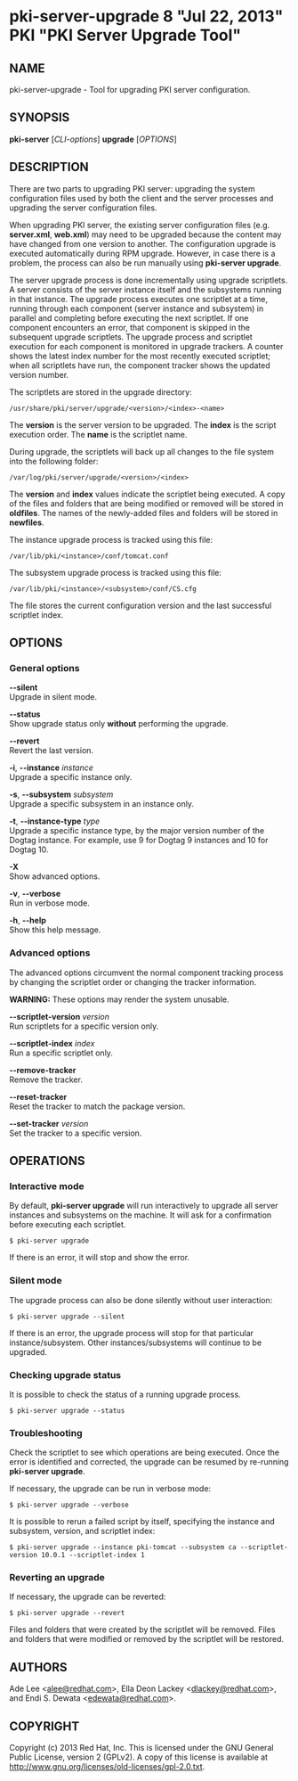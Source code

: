 # pki-server-upgrade 8 "Jul 22, 2013" PKI "PKI Server Upgrade Tool"

## NAME

pki-server-upgrade - Tool for upgrading PKI server configuration.

## SYNOPSIS

**pki-server** [*CLI-options*] **upgrade** [*OPTIONS*]

## DESCRIPTION

There are two parts to upgrading PKI server:
upgrading the system configuration files used by both the client and the server processes
and upgrading the server configuration files.

When upgrading PKI server, the existing server configuration files (e.g. **server.xml**, **web.xml**)
may need to be upgraded because the content may have changed from one version to another.
The configuration upgrade is executed automatically during RPM upgrade.
However, in case there is a problem, the process can also be run manually using **pki-server upgrade**.

The server upgrade process is done incrementally using upgrade scriptlets.
A server consists of the server instance itself and the subsystems running in that instance.
The upgrade process executes one scriptlet at a time,
running through each component (server instance and subsystem) in parallel and completing before executing the next scriptlet.
If one component encounters an error, that component is skipped in the subsequent upgrade scriptlets.
The upgrade process and scriptlet execution for each component is monitored in upgrade trackers.
A counter shows the latest index number for the most recently executed scriptlet;
when all scriptlets have run, the component tracker shows the updated version number.

The scriptlets are stored in the upgrade directory:

```
/usr/share/pki/server/upgrade/<version>/<index>-<name>
```

The **version** is the server version to be upgraded. The **index** is the script execution order.
The **name** is the scriptlet name.

During upgrade, the scriptlets will back up all changes to the file system into the following folder:

```
/var/log/pki/server/upgrade/<version>/<index>
```

The **version** and **index** values indicate the scriptlet being executed.
A copy of the files and folders that are being modified or removed will be stored in **oldfiles**.
The names of the newly-added files and folders will be stored in **newfiles**.

The instance upgrade process is tracked using this file:

```
/var/lib/pki/<instance>/conf/tomcat.conf
```

The subsystem upgrade process is tracked using this file:

```
/var/lib/pki/<instance>/<subsystem>/conf/CS.cfg
```

The file stores the current configuration version and the last successful scriptlet index.

## OPTIONS

### General options

**--silent**  
    Upgrade in silent mode.

**--status**  
    Show upgrade status only **without** performing the upgrade.

**--revert**  
    Revert the last version.

**-i**, **--instance** *instance*  
    Upgrade a specific instance only.

**-s**, **--subsystem** *subsystem*  
    Upgrade a specific subsystem in an instance only.

**-t**, **--instance-type** *type*  
    Upgrade a specific instance type, by the major version number of the Dogtag instance.
    For example, use 9 for Dogtag 9 instances and 10 for Dogtag 10.

**-X**  
    Show advanced options.

**-v**, **--verbose**  
    Run in verbose mode.

**-h**, **--help**  
    Show this help message.

### Advanced options

The advanced options circumvent the normal component tracking process by changing the
scriptlet order or changing the tracker information.

**WARNING:** These options may render the system unusable.

**--scriptlet-version** *version*  
    Run scriptlets for a specific version only.

**--scriptlet-index** *index*  
    Run a specific scriptlet only.

**--remove-tracker**  
    Remove the tracker.

**--reset-tracker**  
    Reset the tracker to match the package version.

**--set-tracker** *version*  
    Set the tracker to a specific version.

## OPERATIONS

### Interactive mode

By default, **pki-server upgrade** will run interactively to upgrade all server instances and subsystems on the machine.
It will ask for a confirmation before executing each scriptlet.

```
$ pki-server upgrade
```

If there is an error, it will stop and show the error.

### Silent mode

The upgrade process can also be done silently without user interaction:

```
$ pki-server upgrade --silent
```

If there is an error, the upgrade process will stop for that particular instance/subsystem.
Other instances/subsystems will continue to be upgraded.

### Checking upgrade status

It is possible to check the status of a running upgrade process.

```
$ pki-server upgrade --status
```

### Troubleshooting

Check the scriptlet to see which operations are being executed.
Once the error is identified and corrected, the upgrade can be resumed by re-running **pki-server upgrade**.

If necessary, the upgrade can be run in verbose mode:

```
$ pki-server upgrade --verbose
```

It is possible to rerun a failed script by itself, specifying the instance and subsystem, version, and scriptlet index:

```
$ pki-server upgrade --instance pki-tomcat --subsystem ca --scriptlet-version 10.0.1 --scriptlet-index 1
```

### Reverting an upgrade

If necessary, the upgrade can be reverted:

```
$ pki-server upgrade --revert
```

Files and folders that were created by the scriptlet will be removed.
Files and folders that were modified or removed by the scriptlet will be restored.

## AUTHORS

Ade Lee &lt;alee@redhat.com&gt;, Ella Deon Lackey &lt;dlackey@redhat.com&gt;, and Endi S. Dewata &lt;edewata@redhat.com&gt;.

## COPYRIGHT

Copyright (c) 2013 Red Hat, Inc.
This is licensed under the GNU General Public License, version 2 (GPLv2).
A copy of this license is available at http://www.gnu.org/licenses/old-licenses/gpl-2.0.txt.
